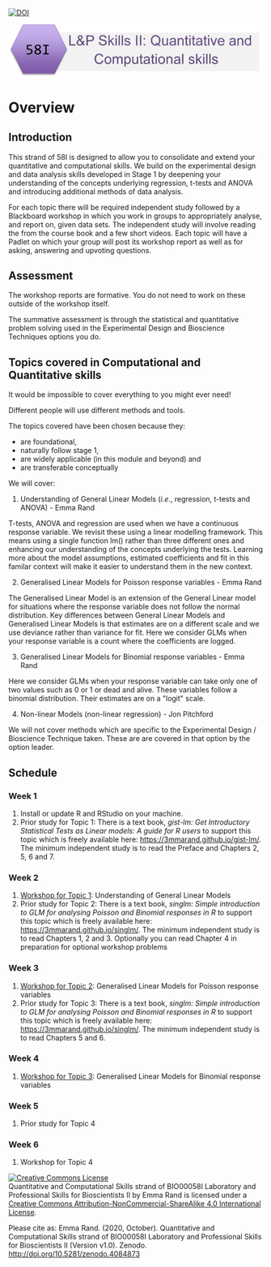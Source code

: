 [![DOI](https://zenodo.org/badge/DOI/10.5281/zenodo.4084873.svg)](https://doi.org/10.5281/zenodo.4084873)

![](pics/58I.png)  

# Overview

## Introduction

This strand of 58I is designed to allow you to consolidate and extend your quantitative and computational skills. We build on the experimental design and data analysis skills developed in Stage 1 by deepening your understanding of the concepts underlying regression, t-tests and ANOVA and introducing additional methods of data analysis.

For each topic there will be required independent study followed by a Blackboard workshop in which you work in groups to appropriately analyse, and report on, given data sets. The independent study will involve reading the from the course book and a few short videos. Each topic will have a Padlet on which your group will post its workshop report as well as for asking, answering and upvoting questions.

## Assessment
The workshop reports are formative. You do not need to work on these outside of the workshop itself.

The summative assessment is through the statistical and quantitative problem solving used in the Experimental Design and Bioscience Techniques options you do.

## Topics covered in Computational and Quantitative skills

It would be impossible to cover everything to you might ever need!

Different people will use different methods and tools.

The topics covered have been chosen because they:

* are foundational,
* naturally follow stage 1,
* are widely applicable (in this module and beyond) and
* are transferable conceptually

We will cover:

1. Understanding of General Linear Models (*i.e*., regression, t-tests and ANOVA) - Emma Rand

T-tests, ANOVA and regression are used when we have a continuous response variable. We revisit these using a linear modelling framework. This means using a single function lm() rather than three different ones and enhancing our understanding of the concepts underlying the tests. Learning more about the model assumptions, estimated coefficients and fit in this familar context will make it easier to understand them in the new context.

2. Generalised Linear Models for Poisson response variables - Emma Rand

The Generalised Linear Model is an extension of the General Linear model for situations where the response variable does not follow the normal distribution. Key differences between General Linear Models and Generalised Linear Models is that estimates are on a different scale and we use deviance rather than variance for fit.  Here we consider GLMs when your response variable is a count where the coefficients are logged.

3. Generalised Linear Models for Binomial response variables  - Emma Rand

Here we consider GLMs when your response variable can take only one of two values such as 0 or 1 or dead and alive. These variables follow a binomial distribution. Their estimates are on a "logit" scale.

4. Non-linear Models (non-linear regression) - Jon Pitchford

We will not cover methods which are specific to the Experimental Design / Bioscience Technique taken. These are are covered in that option by the option leader.


## Schedule

### Week 1
1. Install or update R and RStudio on your machine.  
2. Prior study for Topic 1: There is a text book, *gist-lm: Get Introductory Statistical Tests as Linear models: A guide for R users* to support this topic which is freely available here:  https://3mmarand.github.io/gist-lm/. The minimum independent study is to read the Preface and Chapters 2, 5, 6 and 7.

### Week 2
1. [Workshop for Topic 1](https://3mmarand.github.io/BIO00058I-QC-skills-2020/workbook/workshop-1.html): Understanding of General Linear Models  
2. Prior study for Topic 2: There is a text book, *singlm: Simple introduction to GLM for analysing Poisson and Binomial responses in R* to support this topic which is freely available here:  https://3mmarand.github.io/singlm/.  The minimum independent study is to read Chapters 1, 2 and 3. Optionally you can read Chapter 4 in preparation for optional workshop problems

### Week 3
1. [Workshop for Topic 2](https://3mmarand.github.io/BIO00058I-QC-skills-2020/workbook/workshop-2.html): Generalised Linear Models for Poisson response variables   
2. Prior study for Topic 3: There is a text book, *singlm: Simple introduction to GLM for analysing Poisson and Binomial responses in R* to support this topic which is freely available here:  https://3mmarand.github.io/singlm/.  The minimum independent study is to read Chapters 5 and 6. 

### Week 4
1. [Workshop for Topic 3](https://3mmarand.github.io/BIO00058I-QC-skills-2020/workbook/workshop-3.html): Generalised Linear Models for Binomial response variables      

### Week 5
1. Prior study for Topic 4     

### Week 6
1. Workshop for Topic 4 

<a rel="license" href="http://creativecommons.org/licenses/by-nc-sa/4.0/"><img alt="Creative Commons License" style="border-width:0" src="https://i.creativecommons.org/l/by-nc-sa/4.0/88x31.png" /></a><br /><span xmlns:dct="http://purl.org/dc/terms/" property="dct:title">Quantitative and Computational Skills strand of BIO00058I Laboratory and Professional Skills for Bioscientists II</span> by <span xmlns:cc="http://creativecommons.org/ns#" property="cc:attributionName">Emma Rand</span> is licensed under a <a rel="license" href="http://creativecommons.org/licenses/by-nc-sa/4.0/">Creative Commons Attribution-NonCommercial-ShareAlike 4.0 International License</a>.

Please cite as:
Emma Rand. (2020, October). Quantitative and Computational Skills strand of BIO00058I Laboratory and Professional Skills for Bioscientists II (Version v1.0). Zenodo. http://doi.org/10.5281/zenodo.4084873

